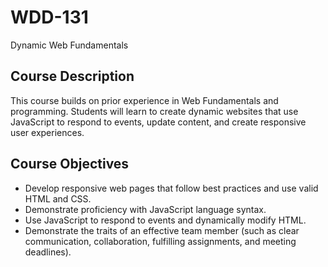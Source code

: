 # WDD-131
Dynamic Web Fundamentals

## Course Description
This course builds on prior experience in Web Fundamentals and programming. Students will learn to create dynamic websites that use JavaScript to respond to events, update content, and create responsive user experiences.

## Course Objectives
- Develop responsive web pages that follow best practices and use valid HTML and CSS.
- Demonstrate proficiency with JavaScript language syntax.
- Use JavaScript to respond to events and dynamically modify HTML.
- Demonstrate the traits of an effective team member (such as clear communication, collaboration, fulfilling assignments, and meeting deadlines).


